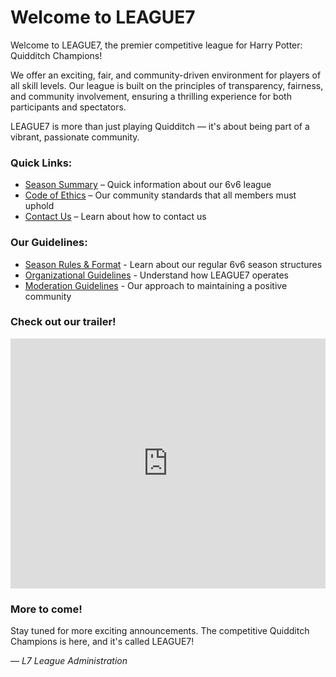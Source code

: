 
# Welcome to LEAGUE7

Welcome to LEAGUE7, the premier competitive league for Harry Potter: Quidditch Champions! 

We offer an exciting, fair, and community-driven environment for players of all skill levels. Our league is built on the principles of transparency, fairness, and community involvement, ensuring a thrilling experience for both participants and spectators.

LEAGUE7 is more than just playing Quidditch &mdash; it's about being part of a vibrant, passionate community.

### Quick Links:
- [Season Summary](/season/02/information) – Quick information about our 6v6 league
- [Code of Ethics](/codeofethics) – Our community standards that all members must uphold
- [Contact Us](/contact-us) – Learn about how to contact us

### Our Guidelines:
* [Season Rules & Format](/season/02/rules-format.md) - Learn about our regular 6v6 season structures
* [Organizational Guidelines](organizational-guidelines.md) - Understand how LEAGUE7 operates
* [Moderation Guidelines](moderation-guidelines.md) - Our approach to maintaining a positive community 

### Check out our trailer!

<iframe width="100%" height="400" src="https://www.youtube.com/embed/gweEPV4IQeM?si=xntzZCXzJKVA_XYS" title="YouTube video player" frameborder="0" allow="accelerometer; autoplay; clipboard-write; encrypted-media; gyroscope; picture-in-picture; web-share" referrerpolicy="strict-origin-when-cross-origin" allowfullscreen></iframe>


### More to come!

Stay tuned for more exciting announcements. The competitive Quidditch Champions is here, and it's called LEAGUE7!  

 &mdash; *L7 League Administration*